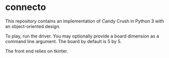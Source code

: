 # connecto

This repository contains an implementation of Candy Crush in Python 3 with an object-oriented design.

To play, run the driver. You may optionally provide a board dimension as a command line argument. The board by default is 5 by 5. 

The front end relies on tkinter.
